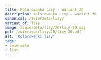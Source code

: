 ```yaml
---
title: Kolorowanka Lisy - wariant 20
description: Kolorowanka Lisy - wariant 20
canonical: /zwierzeta/lisy/
variant_of: lisy
image: /zwierzeta/lisy/20/lisy-20.svg
pdf: /zwierzeta/lisy/20/lisy-20.pdf
alt: "Kolorowanki lisy"
tags:
- zwierzeta
- lisy
---
```

